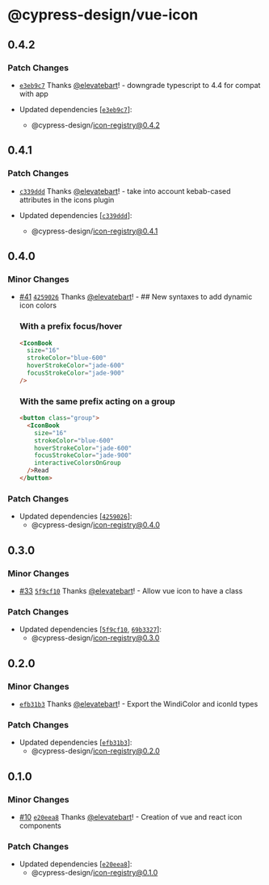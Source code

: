# @cypress-design/vue-icon

## 0.4.2

### Patch Changes

- [`e3eb9c7`](https://github.com/cypress-io/cypress-design/commit/e3eb9c7fee2d7a6e0a773e85ed4b73be04d83587) Thanks [@elevatebart](https://github.com/elevatebart)! - downgrade typescript to 4.4 for compat with app

- Updated dependencies [[`e3eb9c7`](https://github.com/cypress-io/cypress-design/commit/e3eb9c7fee2d7a6e0a773e85ed4b73be04d83587)]:
  - @cypress-design/icon-registry@0.4.2

## 0.4.1

### Patch Changes

- [`c339ddd`](https://github.com/cypress-io/cypress-design/commit/c339dddb8347ceccdb497a0c2a4dfa3b52947114) Thanks [@elevatebart](https://github.com/elevatebart)! - take into account kebab-cased attributes in the icons plugin

- Updated dependencies [[`c339ddd`](https://github.com/cypress-io/cypress-design/commit/c339dddb8347ceccdb497a0c2a4dfa3b52947114)]:
  - @cypress-design/icon-registry@0.4.1

## 0.4.0

### Minor Changes

- [#41](https://github.com/cypress-io/cypress-design/pull/41) [`4259026`](https://github.com/cypress-io/cypress-design/commit/4259026314464260e89bcd88690c8a60ad2f0459) Thanks [@elevatebart](https://github.com/elevatebart)! - ## New syntaxes to add dynamic icon colors

  ### With a prefix focus/hover

  ```html
  <IconBook
    size="16"
    strokeColor="blue-600"
    hoverStrokeColor="jade-600"
    focusStrokeColor="jade-900"
  />
  ```

  ### With the same prefix acting on a group

  ```html
  <button class="group">
    <IconBook
      size="16"
      strokeColor="blue-600"
      hoverStrokeColor="jade-600"
      focusStrokeColor="jade-900"
      interactiveColorsOnGroup
    />Read
  </button>
  ```

### Patch Changes

- Updated dependencies [[`4259026`](https://github.com/cypress-io/cypress-design/commit/4259026314464260e89bcd88690c8a60ad2f0459)]:
  - @cypress-design/icon-registry@0.4.0

## 0.3.0

### Minor Changes

- [#33](https://github.com/cypress-io/cypress-design/pull/33) [`5f9cf10`](https://github.com/cypress-io/cypress-design/commit/5f9cf10ff4709fcd7d322c2dc5dbc676473b433e) Thanks [@elevatebart](https://github.com/elevatebart)! - Allow vue icon to have a class

### Patch Changes

- Updated dependencies [[`5f9cf10`](https://github.com/cypress-io/cypress-design/commit/5f9cf10ff4709fcd7d322c2dc5dbc676473b433e), [`69b3327`](https://github.com/cypress-io/cypress-design/commit/69b332757ba3b73d0ae881c5959daa7a2e644fe0)]:
  - @cypress-design/icon-registry@0.3.0

## 0.2.0

### Minor Changes

- [`efb31b3`](https://github.com/cypress-io/cypress-design/commit/efb31b35d9c84b922a20ae46afa583f0b5849b41) Thanks [@elevatebart](https://github.com/elevatebart)! - Export the WindiColor and iconId types

### Patch Changes

- Updated dependencies [[`efb31b3`](https://github.com/cypress-io/cypress-design/commit/efb31b35d9c84b922a20ae46afa583f0b5849b41)]:
  - @cypress-design/icon-registry@0.2.0

## 0.1.0

### Minor Changes

- [#10](https://github.com/cypress-io/cypress-design/pull/10) [`e20eea8`](https://github.com/cypress-io/cypress-design/commit/e20eea84375b7f4bd3a15a80fce3bdbfcb327981) Thanks [@elevatebart](https://github.com/elevatebart)! - Creation of vue and react icon components

### Patch Changes

- Updated dependencies [[`e20eea8`](https://github.com/cypress-io/cypress-design/commit/e20eea84375b7f4bd3a15a80fce3bdbfcb327981)]:
  - @cypress-design/icon-registry@0.1.0
